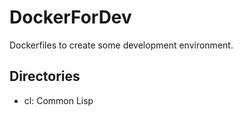# DockerForDev

Dockerfiles to create some development environment.

## Directories

- cl: Common Lisp
